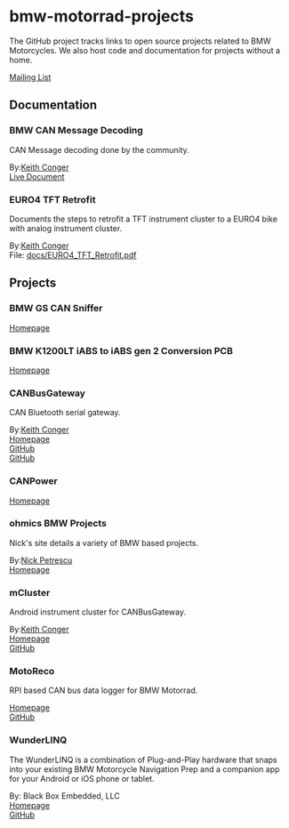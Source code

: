 # bmw-motorrad-projects #
The GitHub project tracks links to open source projects related to BMW Motorcycles.  We also host code and documentation for projects without a home.<br>

[Mailing List](https://groups.google.com/g/bmw-canbus)<br>

## Documentation ##
### BMW CAN Message Decoding ###
CAN Message decoding done by the community.<br>

By:[Keith Conger](mailto:keith.conger@gmail.com)<br>
[Live Document](https://docs.google.com/spreadsheets/d/1tUrOES5fQZa92Robr6uP8v2dzQDq9ohHjUiTU3isqdc)<br>

### EURO4 TFT Retrofit ###
Documents the steps to retrofit a TFT instrument cluster to a EURO4 bike with analog instrument cluster.

By:[Keith Conger](mailto:keith.conger@gmail.com)<br>
File: [docs/EURO4_TFT_Retrofit.pdf](https://github.com/kconger/bmw-motorrad-projects/raw/master/docs/EURO4_TFT_Retrofit.pdf)<br>

## Projects ##
### BMW GS CAN Sniffer ###
[Homepage](https://github.com/4G-Gregg/BMW-GS-CAN-Sniffer)<br>

### BMW K1200LT iABS to iABS gen 2 Conversion PCB ###
[Homepage](https://github.com/OstapFerensovych/BMW-K1200LT-ABS-Conversion)<br>

### CANBusGateway ###
CAN Bluetooth serial gateway.<br>

By:[Keith Conger](mailto:keith.conger@gmail.com)<br>
[Homepage](https://sites.google.com/thecongers.org/development/canbusgateway)<br>
[GitHub](https://github.com/kconger/CANBusGateway)<br>
[GitHub](https://github.com/kconger/org.thcongers.canbusgateway)<br>

### CANPower ###
[Homepage](https://github.com/RaphWeyman/CANPower)<br>

### ohmics BMW Projects ###
Nick's site details a variety of BMW based projects.<br>

By:[Nick Petrescu](petren@ohmics.com)<br>
[Homepage](http://www.ohmics.com)<br>


### mCluster ###
Android instrument cluster for CANBusGateway.<br>

By:[Keith Conger](mailto:keith.conger@gmail.com)<br>
[Homepage](https://sites.google.com/thecongers.org/development/mcluster)<br>
[GitHub](https://github.com/kconger/org.thcongers.mcluster)<br>

### MotoReco ###
RPI based CAN bus data logger for BMW Motorrad.<br>

[Homepage](http://motoreco.net/)<br>
[GitHub](https://github.com/SchwarzeLanzenreiter/MotoRecoLogger)<br>


### WunderLINQ ###
The WunderLINQ is a combination of Plug-and-Play hardware that snaps into your existing BMW Motorcycle Navigation Prep and a companion app for your Android or iOS phone or tablet. <br>

By: Black Box Embedded, LLC<br>
[Homepage](https://www.blackboxembedded.com)<br>
[GitHub](https://github.com/blackboxembedded)<br>


